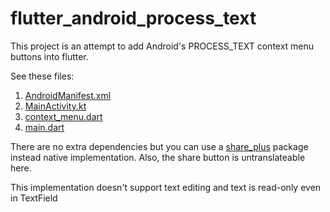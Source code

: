# flutter_android_process_text
This project is an attempt to add Android's PROCESS_TEXT context menu buttons into flutter.

See these files:
1. [AndroidManifest.xml](https://github.com/gualse/flutter_android_process_text/blob/main/android/app/src/main/AndroidManifest.xml)
2. [MainActivity.kt](https://github.com/gualse/flutter_android_process_text/blob/main/android/app/src/main/kotlin/com/example/androidflutterselect/MainActivity.kt)
3. [context_menu.dart](https://github.com/gualse/flutter_android_process_text/blob/main/lib/context_menu.dart)
4. [main.dart](https://github.com/gualse/flutter_android_process_text/blob/main/lib/main.dart)

There are no extra dependencies but you can use a [share_plus](https://pub.dev/packages/share_plus) package instead native implementation. Also, the share button is untranslateable here.

This implementation doesn't support text editing and text is read-only even in TextField
